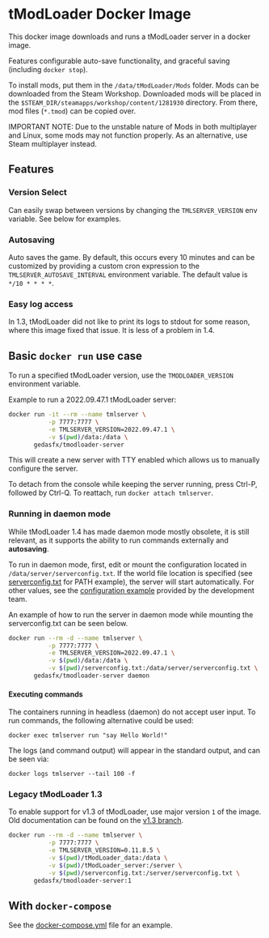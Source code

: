 # tModLoader Docker Image

This docker image downloads and runs a tModLoader server in a docker image.

Features configurable auto-save functionality, and graceful saving (including `docker stop`).

To install mods, put them in the `/data/tModLoader/Mods` folder. Mods can be downloaded from the Steam Workshop. Downloaded mods will be placed in the `$STEAM_DIR/steamapps/workshop/content/1281930` directory. From there, mod files (`*.tmod`) can be copied over.

IMPORTANT NOTE: Due to the unstable nature of Mods in both multiplayer and Linux, some mods may not function properly. As an alternative, use Steam multiplayer instead.

## Features

### Version Select

Can easily swap between versions by changing the `TMLSERVER_VERSION` env variable. See below for examples.

### Autosaving

Auto saves the game. By default, this occurs every 10 minutes and can be customized by providing a custom cron expression to the `TMLSERVER_AUTOSAVE_INTERVAL` environment variable. The default value is `*/10 * * * *`.

### Easy log access

In 1.3, tModLoader did not like to print its logs to stdout for some reason, where this image fixed that issue. It is less of a problem in 1.4.

## Basic `docker run` use case

To run a specified tModLoader version, use the `TMODLOADER_VERSION` environment variable.

Example to run a 2022.09.47.1 tModLoader server:

```bash
docker run -it --rm --name tmlserver \
           -p 7777:7777 \
           -e TMLSERVER_VERSION=2022.09.47.1 \
           -v $(pwd)/data:/data \
       gedasfx/tmodloader-server
```

This will create a new server with TTY enabled which allows us to manually configure the server. 

To detach from the console while keeping the server running, press Ctrl-P, followed by Ctrl-Q. To reattach, run `docker attach tmlserver`.

### Running in daemon mode

While tModLoader 1.4 has made daemon mode mostly obsolete, it is still relevant, as it supports the ability to run commands externally and **autosaving**.

To run in daemon mode, first, edit or mount the configuration located in `/data/server/serverconfig.txt`. If the world file location is specified (see [serverconfig.txt](./serverconfig.txt) for PATH example), the server will start automatically. For other values, see the [configuration example](https://github.com/tModLoader/tModLoader/blob/1.4/patches/tModLoader/Terraria/release_extras/serverconfig.txt) provided by the development team.

An example of how to run the server in daemon mode while mounting the serverconfig.txt can be seen below.

```bash
docker run --rm -d --name tmlserver \
           -p 7777:7777 \
           -e TMLSERVER_VERSION=2022.09.47.1 \
           -v $(pwd)/data:/data \
           -v $(pwd)/serverconfig.txt:/data/server/serverconfig.txt \
       gedasfx/tmodloader-server daemon
```

#### Executing commands

The containers running in headless (daemon) do not accept user input. To run commands, the following alternative could be used:
```
docker exec tmlserver run "say Hello World!"
```
The logs (and command output) will appear in the standard output, and can be seen via:

```
docker logs tmlserver --tail 100 -f
```

### Legacy tModLoader 1.3

To enable support for v1.3 of tModLoader, use major version `1` of the image. Old documentation can be found on the [v1.3 branch](https://github.com/GedasFX/tmodloader/tree/1.3).

```bash
docker run --rm -d --name tmlserver \
           -p 7777:7777 \
           -e TMLSERVER_VERSION=0.11.8.5 \
           -v $(pwd)/tModLoader_data:/data \
           -v $(pwd)/tModLoader_server:/server \
           -v $(pwd)/serverconfig.txt:/server/serverconfig.txt \
       gedasfx/tmodloader-server:1
```

## With `docker-compose`

See the [docker-compose.yml](./docker-compose.yml) file for an example.
